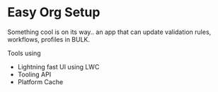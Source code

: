 # Easy Org Setup

Something cool is on its way.. an app that can update validation rules, workflows, profiles in BULK.

Tools using
- Lightning fast UI using LWC
- Tooling API
- Platform Cache
